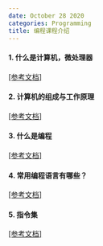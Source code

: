 ```yaml
---
date: October 28 2020
categories: Programming
title: 编程课程介绍
---
```


#### 1. 什么是计算机，微处理器

[[参考文档]](https://web-oyster.github.io/2020/10/28/Assembly/1.%20%E4%BB%80%E4%B9%88%E6%98%AF%E8%AE%A1%E7%AE%97%E6%9C%BA%EF%BC%8C%E5%BE%AE%E5%A4%84%E7%90%86%E5%99%A8/)

#### 2. 计算机的组成与工作原理

[[参考文档]](https://web-oyster.github.io/2020/10/28/Assembly/2.%20%E8%AE%A1%E7%AE%97%E6%9C%BA%E7%9A%84%E7%BB%84%E6%88%90%E4%B8%8E%E5%B7%A5%E4%BD%9C%E5%8E%9F%E7%90%86/)

#### 3. 什么是编程

[[参考文档]](https://web-oyster.github.io/2020/10/28/Assembly/3.%20%E4%BB%80%E4%B9%88%E6%98%AF%E7%BC%96%E7%A8%8B/)

#### 4. 常用编程语言有哪些？

[[参考文档]](https://web-oyster.github.io/2020/10/28/Assembly/4.%20%E5%B8%B8%E7%94%A8%E7%8E%B0%E4%BB%A3%E7%A8%8B%E5%BA%8F%E7%BC%96%E7%A8%8B%E8%AF%AD%E8%A8%80%E6%9C%89%E5%93%AA%E4%BA%9B/)

#### 5. 指令集

[[参考文档]](https://web-oyster.github.io/2020/10/28/Assembly/5.%20%E6%8C%87%E4%BB%A4%E9%9B%86/)
